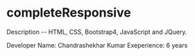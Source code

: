 # completeResponsive
Description -- HTML, CSS, Bootstrap4, JavaScript and JQuery.

Developer Name: Chandrashekhar Kumar
Exeperience: 6 years

